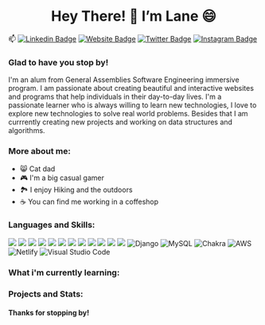 <!-- Header -->
# <h1 align='center'> Hey There! 👋 I’m Lane 😄 </h1>

<!-- Connection badges -->
📫
[![Linkedin Badge](https://img.shields.io/badge/-LinkedIn-0e76a8?style=flat-square&logo=Linkedin&logoColor=white)](https://linkedin.com/in/lanebrents)
[![Website Badge](https://img.shields.io/badge/Website-3b5998?style=flat-square&logo=google-chrome&logoColor=white)]()
[![Twitter Badge](https://img.shields.io/badge/-Twitter-00acee?style=flat-square&logo=Twitter&logoColor=white)]()
[![Instagram Badge](https://img.shields.io/badge/-Instagram-e4405f?style=flat-square&logo=Instagram&logoColor=white)]() 

<!-- About Me -->
### Glad to have you stop by!
I'm an alum from General Assemblies Software Engineering immersive program. I am passionate about creating beautiful and interactive websites and programs that help individuals in their day-to-day lives. I'm a passionate learner who is always willing to learn new technologies, I love to explore new technologies to solve real world problems. Besides that I am currrently creating new projects and working on data structures and algorithms.

### More about me:
* 😸 Cat dad
* 🎮 I'm a big casual gamer
* 🏞 I enjoy Hiking and the outdoors
* ☕️ You can find me working in a coffeshop
<!-- Skill Badges -->
### Languages and Skills:
<img src='https://img.shields.io/badge/mac%20os-000000?style=for-the-badge&logo=macos&logoColor=F0F0F0'></img>
<img src='https://img.shields.io/badge/html5-%23E34F26.svg?style=for-the-badge&logo=html5&logoColor=white'></img>
<img src='https://img.shields.io/badge/css3-%231572B6.svg?style=for-the-badge&logo=css3&logoColor=white'></img>
<img src='https://img.shields.io/badge/javascript-%23323330.svg?style=for-the-badge&logo=javascript&logoColor=%23F7DF1E'></img>
<img src='https://img.shields.io/badge/MongoDB-%234ea94b.svg?style=for-the-badge&logo=mongodb&logoColor=white'></img>
<img src='https://img.shields.io/badge/express.js-%23404d59.svg?style=for-the-badge&logo=express&logoColor=%2361DAFB'></img>
<img src='https://img.shields.io/badge/react-%2320232a.svg?style=for-the-badge&logo=react&logoColor=%2361DAFB'></img>
<img src='https://img.shields.io/badge/node.js-6DA55F?style=for-the-badge&logo=node.js&logoColor=white'></img>
<img src='https://img.shields.io/badge/python-3670A0?style=for-the-badge&logo=python&logoColor=ffdd54'></img>
<img src='https://img.shields.io/badge/bootstrap-%23563D7C.svg?style=for-the-badge&logo=bootstrap&logoColor=white'></img>
<img src='https://img.shields.io/badge/heroku-%23430098.svg?style=for-the-badge&logo=heroku&logoColor=white'></img>
<img src='https://img.shields.io/badge/Trello-%23026AA7.svg?style=for-the-badge&logo=Trello&logoColor=white'></img>
![Django](https://img.shields.io/badge/django-%23092E20.svg?style=for-the-badge&logo=django&logoColor=white)
![MySQL](https://img.shields.io/badge/mysql-%2300f.svg?style=for-the-badge&logo=mysql&logoColor=white)
![Chakra](https://img.shields.io/badge/chakra-%234ED1C5.svg?style=for-the-badge&logo=chakraui&logoColor=white)
![AWS](https://img.shields.io/badge/AWS-%23FF9900.svg?style=for-the-badge&logo=amazon-aws&logoColor=white)
![Netlify](https://img.shields.io/badge/netlify-%23000000.svg?style=for-the-badge&logo=netlify&logoColor=#00C7B7)
![Visual Studio Code](https://img.shields.io/badge/Visual%20Studio%20Code-0078d7.svg?style=for-the-badge&logo=visual-studio-code&logoColor=white)

<!-- Currently working on section -->
### What i'm currently learning:

<!-- Project and github stat dropdown -->
### Projects and Stats:


#### Thanks for stopping by!


